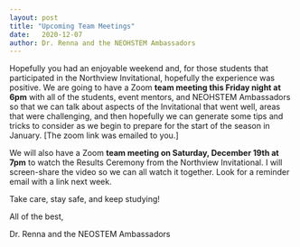 ```yaml
---
layout: post 
title: "Upcoming Team Meetings"
date:   2020-12-07  
author: Dr. Renna and the NEOHSTEM Ambassadors
--- 
```


Hopefully you had an enjoyable weekend and, for those students that participated in the Northview Invitational, hopefully the experience was positive.  We are going to have a Zoom **team meeting this Friday night at 6pm** with all of the students, event mentors, and NEOHSTEM Ambassadors so that we can talk about aspects of the Invitational that went well, areas that were challenging, and then hopefully we can generate some tips and tricks to consider as we begin to prepare for the start of the season in January. [The zoom link was emailed to you.]

We will also have a Zoom **team meeting on Saturday, December 19th at 7pm** to watch the Results Ceremony from the Northview Invitational.  I will screen-share the video so we can all watch it together.  Look for a reminder email with a link next week.

 

Take care, stay safe, and keep studying!

 

All of the best,


Dr. Renna and the NEOSTEM Ambassadors
